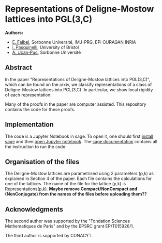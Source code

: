 # Representations of Deligne-Mostow lattices into PGL(3,C)
**Authors:** 
* [E. Falbel](https://webusers.imj-prg.fr/~elisha.falbel/), Sorbonne Université, IMJ-PRG, EPI OURAGAN INRIA
* [I. Pasquinelli](https://people.maths.bris.ac.uk/~ip13935/), University of Bristol
* [A. Ucan-Puc](https://www.researchgate.net/profile/Alejandro-Ucan-Puc), Sorbonne Université

## Abstract

In the paper "Representations of Deligne-Mostow lattices into PGL(3,C)", which can be found on the arxiv, 
we classify representations of a class of Deligne-Mostow lattices into PGL(3,C).
In particular, we show local rigidity of each representation.

Many of the proofs in the paper are computer assisted. 
This repository contains the code for these proofs. 

## Implementation

The code is a Jupyter Notebook in sage. 
To open it, one should first [install sage](https://doc.sagemath.org/html/en/installation/index.html) 
and then [open Jupyter notebook](https://doc.sagemath.org/html/en/installation/launching.html). 
The [sage documentation](https://doc.sagemath.org/html/en/index.html) contains all the instruction to run the code. 

## Organisation of the files

The Deligne-Mostow lattices are parametrised using 2 parameters (p,k) as explained in Section 4 of the paper. 
Each file contains the calculations for one of the lattices. 
The name of the file for the lattice (p,k) is Representations(p,k). 
**Maybe remove Compact/NonCompact and (NonConjugate) from the names of the files before uploading them??**

## Acknowledgments 

The second author was supported by the "Fondation Sciences Mathematiques de Paris" and by the EPSRC grant EP/T015926/1.

The third author is supported by CONACYT. 
